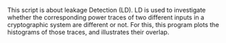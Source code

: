This script is about leakage Detection (LD). 
LD is used to investigate whether the corresponding
power traces of two different inputs in a 
cryptographic system are different or not.
For this, this program plots the histograms of
those traces, and illustrates their overlap.  
